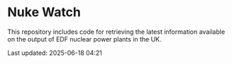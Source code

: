 # Nuke Watch

This repository includes code for retrieving the latest information available on the output of EDF nuclear power plants in the UK.

Last updated: 2025-06-18 04:21